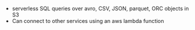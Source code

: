 - serverless SQL queries over avro, CSV, JSON, parquet, ORC objects in S3
- Can connect to other services using an aws lambda function